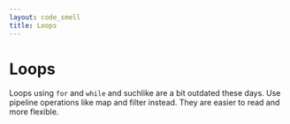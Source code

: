 ```yaml
---
layout: code_smell
title: Loops
---
```


# Loops
Loops using `for` and `while` and suchlike are a bit outdated these days. Use pipeline operations like map and filter instead. They are easier to read and more flexible.
